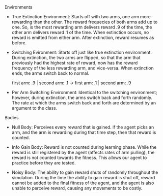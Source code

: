 Environments
- True Extinction Environment:
  Starts off with two arms, one arm more rewarding than the other.
  The reward frequecies of both arms add up to one. 
  So, is the most rewarding arm delivers reward .9 of the time,
  the other arm delivers reward .1 of the time.
  When extinction occurs, no reward is emitted from either arm.
  After extinction, reward resumes as before.

- Switching Evironment:
  Starts off just like true extinction environment.
  During extinction, the two arms are flipped, 
  so that the arm that previously had the highest 
  rate of reward, now has the reward frequency of the 
  less rewarding arm, and vice-versa. When extinction
  ends, the arms switch back to normal.
  
  first arm: .9 | second arm: .1 -> first arm: .1 | second arm: .9

- Per Arm Switching Environment:
  Identical to the switching environment; however, during extinction, 
  the arms switch back and forth randomly. The rate at which the arms 
  switch back and forth are determined by an argument to the class.
  
Bodies
- Null Body:
  Perceives every reward that is gained. If the agent picks an arm, 
  and the arm is rewarding during that time step, then that reward 
  is counted.
  
- Info Gain Body:
  Reward is not counted during learning phase. While the reward is still 
  registered by the agent (affects rates of arm pulling), the reward is 
  not counted towards the fitness. This allows our agent to practice before
  they are tested.
  
- Noisy Body:
  The ability to gain reward shuts of randomly throughout the simulation.
  During the time the ability to gain reward is shut off, reward cannot 
  be added to the final fitness of the agent, and the agent is also unable
  to perceive reward, causing any movements to be costly. 
